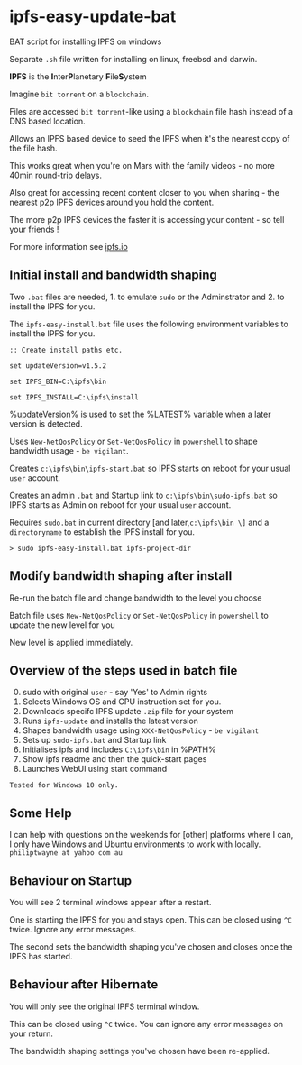 # ipfs-easy-update-bat
BAT script for installing IPFS on windows

Separate `.sh` file written for installing on linux, freebsd and darwin.

**IPFS** is the **I**nter**P**lanetary **F**ile**S**ystem

Imagine `bit torrent` on a `blockchain`.

Files are accessed `bit torrent`-like using a `blockchain` file hash instead of a DNS based location.

Allows an IPFS based device to seed the IPFS when it's the nearest copy of the file hash.

This works great when you're on Mars with the family videos - no more 40min round-trip delays.

Also great for accessing recent content closer to you when sharing - the nearest p2p IPFS devices around you hold the content. 

The more p2p IPFS devices the faster it is accessing your content - so tell your friends !

For more information see [ipfs.io](https://ipfs.io/)

## Initial install and bandwidth shaping
Two `.bat` files are needed, 1. to emulate `sudo` or the Adminstrator and 2. to install the IPFS for you.

The `ipfs-easy-install.bat` file uses the following environment variables to install the IPFS for you.

`:: Create install paths etc.`

`set updateVersion=v1.5.2`

`set IPFS_BIN=C:\ipfs\bin`

`set IPFS_INSTALL=C:\ipfs\install`

%updateVersion% is used to set the %LATEST% variable when a later version is detected.

Uses `New-NetQosPolicy` or `Set-NetQosPolicy` in `powershell` to shape bandwidth usage - `be vigilant`.

Creates `c:\ipfs\bin\ipfs-start.bat` so IPFS starts on reboot for your usual `user` account.

Creates an admin `.bat` and Startup link to `c:\ipfs\bin\sudo-ipfs.bat` so IPFS starts as Admin on reboot for your usual `user` account.

Requires `sudo.bat` in current directory \[and later,`c:\ipfs\bin \]` and a `directoryname` to establish the IPFS install for you.

`> sudo ipfs-easy-install.bat ipfs-project-dir`

## Modify bandwidth shaping after install
Re-run the batch file and change bandwidth to the level you choose

Batch file uses `New-NetQosPolicy` or `Set-NetQosPolicy` in `powershell` to update the new level for you

New level is applied immediately.

## Overview of the steps used in batch file
 0. sudo with original `user` - say 'Yes' to Admin rights
 1. Selects Windows OS and CPU instruction set for you.
 3. Downloads specifc IPFS update `.zip` file for your system
 4. Runs `ipfs-update` and installs the latest version
 5. Shapes bandwidth usage using `XXX-NetQosPolicy` - `be vigilant`
 6. Sets up `sudo-ipfs.bat` and Startup link
 7. Initialises ipfs and includes `C:\ipfs\bin` in %PATH%
 8. Show ipfs readme and then the quick-start pages
 9. Launches WebUI using start command

`Tested for Windows 10 only.`

## Some Help
I can help with questions on the weekends for \[other\] platforms where I can, I only have Windows and Ubuntu environments to work with locally. `philiptwayne at yahoo com au`

## Behaviour on Startup
You will see 2 terminal windows appear after a restart.

One is starting the IPFS for you and stays open. This can be closed using `^C` twice. Ignore any error messages.

The second sets the bandwidth shaping you've chosen and closes once the IPFS has started.

## Behaviour after Hibernate
You will only see the original IPFS terminal window.

This can be closed using `^C` twice. You can ignore any error messages on your return.

The bandwidth shaping settings you've chosen have been re-applied.
